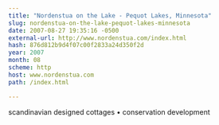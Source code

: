 ```yaml
---
title: "Nordenstua on the Lake - Pequot Lakes, Minnesota"
slug: nordenstua-on-the-lake-pequot-lakes-minnesota
date: 2007-08-27 19:35:16 -0500
external-url: http://www.nordenstua.com/index.html
hash: 876d812b9d4f07c00f2833a24d350f2d
year: 2007
month: 08
scheme: http
host: www.nordenstua.com
path: /index.html

---
```


scandinavian designed cottages • conservation development
